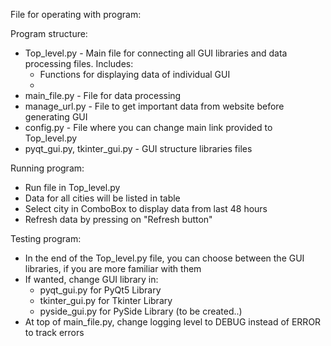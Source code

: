 File for operating with program:

Program structure: 
- Top_level.py - Main file for connecting all GUI libraries and data processing files. Includes:
  - Functions for displaying data of individual GUI
  - 
- main_file.py - File for data processing
- manage_url.py - File to get important data from website before generating GUI
- config.py - File where you can change main link provided to Top_level.py
- pyqt_gui.py, tkinter_gui.py - GUI structure libraries files

Running program:
- Run file in Top_level.py
- Data for all cities will be listed in table
- Select city in ComboBox to display data from last 48 hours
- Refresh data by pressing on "Refresh button"

Testing program:
- In the end of the Top_level.py file, 
  you can choose between the GUI libraries, 
  if you are more familiar with them 
- If wanted, change GUI library in:
  - pyqt_gui.py for PyQt5 Library
  - tkinter_gui.py for Tkinter Library
  - pyside_gui.py for PySide Library (to be created..)
- At top of main_file.py, change logging level to 
  DEBUG instead of ERROR to track errors